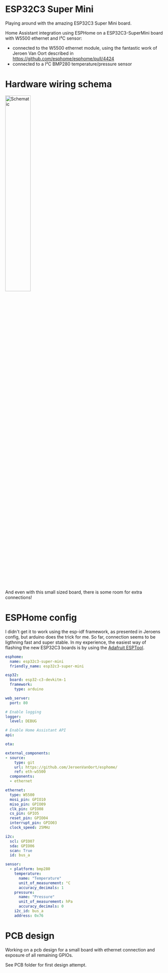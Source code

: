 # ESP32C3 Super Mini
Playing around with the amazing ESP32C3 Super Mini board.

Home Assistant integration using ESPHome on a ESP32C3-SuperMini board with W5500 ethernet and I²C sensor:
- connected to the W5500 ethernet module, using the fantastic work of Jeroen Van Oort described in https://github.com/esphome/esphome/pull/4424
- connected to a I²C BMP280 temperature/pressure sensor

# Hardware wiring schema
<img src="/../main/pictures/esp32c3-super-mini-w5500-bmp280.png" width="40%" alt= "Schematic" height="40%">

And even with this small sized board, there is some room for extra connections!

# ESPHome config
I didn't get it to work using the esp-idf framework, as presented in Jeroens config, but arduino does the trick for me.
So far, connection seems to be ligthning fast and super stable.
In my experience, the easiest way of flashing the new ESP32C3 boards is by using the [Adafruit ESPTool](https://adafruit.github.io/Adafruit_WebSerial_ESPTool/).
``` yaml
esphome:
  name: esp32c3-super-mini
  friendly_name: esp32c3-super-mini

esp32:
  board: esp32-c3-devkitm-1
  framework:
    type: arduino

web_server:
  port: 80

# Enable logging
logger:
  level: DEBUG

# Enable Home Assistant API
api:

ota:

external_components:
- source:
    type: git
    url: https://github.com/JeroenVanOort/esphome/
    ref: eth-w5500
  components:
  - ethernet

ethernet:
  type: W5500
  mosi_pin: GPIO10
  miso_pin: GPIO09
  clk_pin: GPIO08
  cs_pin: GPIO5
  reset_pin: GPIO04
  interrupt_pin: GPIO03
  clock_speed: 25MHz

i2c:
  scl: GPIO07
  sda: GPIO06
  scan: True
  id: bus_a

sensor:
  - platform: bmp280
    temperature:
      name: "Temperature"
      unit_of_measurement: °C
      accuracy_decimals: 1
    pressure:
      name: "Pressure"
      unit_of_measurement: hPa
      accuracy_decimals: 0
    i2c_id: bus_a
    address: 0x76

```
# PCB design
Working on a pcb design for a small board with ethernet connection and exposure of all remaining GPIOs.

See PCB folder for first design attempt.
